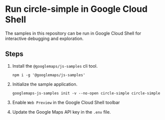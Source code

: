 # Run circle-simple in Google Cloud Shell

The samples in this repository can be run in Google Cloud Shell for interactive debugging and exploration.

## Steps

1. Install the `@googlemaps/js-samples` cli tool.

    ```
    npm i -g '@googlemaps/js-samples'
    ```
1. Initialize the sample application. 
    ```
    googlemaps-js-samples init -v --no-open circle-simple circle-simple
    ```
1. Enable `Web Preview` in the Google Cloud Shell toolbar
1. Update the Google Maps API key in the `.env` file.
